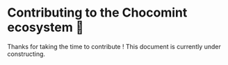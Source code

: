 # Contributing to the Chocomint ecosystem 🌿

Thanks for taking the time to contribute !
This document is currently under constructing.
